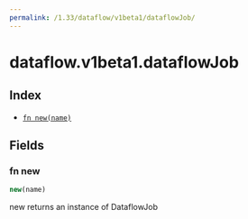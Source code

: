 ```yaml
---
permalink: /1.33/dataflow/v1beta1/dataflowJob/
---
```


# dataflow.v1beta1.dataflowJob



## Index

* [`fn new(name)`](#fn-new)

## Fields

### fn new

```ts
new(name)
```

new returns an instance of DataflowJob